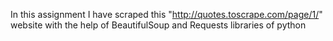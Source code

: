 In this assignment I have scraped this "http://quotes.toscrape.com/page/1/" website with the help of BeautifulSoup and Requests libraries of python
